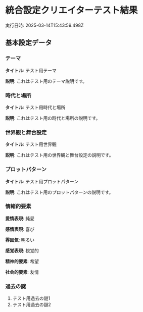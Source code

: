 # 統合設定クリエイターテスト結果

実行日時: 2025-03-14T15:43:59.498Z

## 基本設定データ

### テーマ

**タイトル**: テスト用テーマ

**説明**: これはテスト用のテーマ説明です。

### 時代と場所

**タイトル**: テスト用時代と場所

**説明**: これはテスト用の時代と場所の説明です。

### 世界観と舞台設定

**タイトル**: テスト用世界観

**説明**: これはテスト用の世界観と舞台設定の説明です。

### プロットパターン

**タイトル**: テスト用プロットパターン

**説明**: これはテスト用のプロットパターンの説明です。

### 情緒的要素

**愛情表現**: 純愛

**感情表現**: 喜び

**雰囲気**: 明るい

**感覚表現**: 視覚的

**精神的要素**: 希望

**社会的要素**: 友情

### 過去の謎

1. テスト用過去の謎1
2. テスト用過去の謎2

